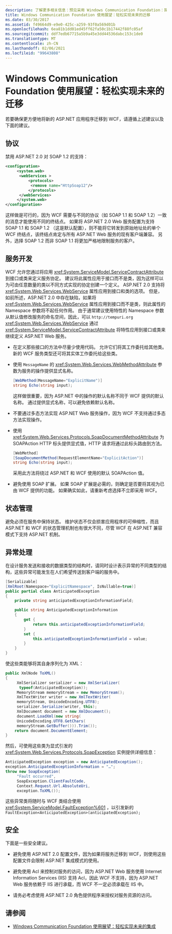 ```yaml
---
description: 了解更多相关信息：预见采用 Windows Communication Foundation：简化未来迁移
title: Windows Communication Foundation 使用展望：轻松实现未来的迁移
ms.date: 03/30/2017
ms.assetid: f49664d9-e9e0-425c-a259-93f0a569d01b
ms.openlocfilehash: 6ea81b1dd01ed45ff62fa50c1b17442f88fc05af
ms.sourcegitcommit: ddf7edb67715a5b9a45e3dd44536dabc153c1de0
ms.translationtype: MT
ms.contentlocale: zh-CN
ms.lasthandoff: 02/06/2021
ms.locfileid: "99643808"
---
```

# <a name="anticipating-adopting-the-windows-communication-foundation-easing-future-migration"></a>Windows Communication Foundation 使用展望：轻松实现未来的迁移

若要确保更方便地将新的 ASP.NET 应用程序迁移到 WCF，请遵循上述建议以及下面的建议。  
  
## <a name="protocols"></a>协议  

 禁用 ASP.NET 2.0 对 SOAP 1.2 的支持：  
  
```xml  
<configuration>  
     <system.web>  
      <webServices >  
          <protocols>  
           <remove name="HttpSoap12"/>  
          </protocols>
      </webServices>  
     </system.web>
</configuration>  
```  
  
 这样做是可行的，因为 WCF 需要与不同的协议（如 SOAP 1.1 和 SOAP 1.2）一致的消息才能使用不同的终结点。 如果将 ASP.NET 2.0 Web 服务配置为支持 SOAP 1.1 和 SOAP 1.2 （这是默认配置），则不能将它转发到原始地址处的单个 WCF 终结点，该终结点肯定与所有 ASP.NET Web 服务的现有客户端兼容。 另外，选择 SOAP 1.2 而非 SOAP 1.1 将更加严格地限制服务的客户。  
  
## <a name="service-development"></a>服务开发  

 WCF 允许您通过将应用 <xref:System.ServiceModel.ServiceContractAttribute> 到接口或类来定义服务协定。 建议将此属性应用于接口而不是类，因为这样可以为可由任意数量的类以不同方式实现的协定创建一个定义。 ASP.NET 2.0 支持将 <xref:System.Web.Services.WebService> 属性应用到接口和类的选项。 但是，如前所述，ASP.NET 2.0 中存在缺陷，如果将 <xref:System.Web.Services.WebService> 属性应用到接口而不是类，则此属性的 Namespace 参数将不起任何作用。 由于通常建议使用特性的 Namespace 参数从默认值修改服务的命名空间，因此，可以 `http://tempuri.org` <xref:System.Web.Services.WebService> 通过 <xref:System.ServiceModel.ServiceContractAttribute> 将特性应用到接口或类来继续定义 ASP.NET Web 服务。  
  
- 在定义那些接口的方法中尽量少使用代码。 允许它们将其工作委托给其他类。 新的 WCF 服务类型还可将其实体工作委托给这些类。  
  
- 使用 `MessageName` 的 <xref:System.Web.Services.WebMethodAttribute> 参数为服务的操作提供显式名称。  
  
    ```csharp  
    [WebMethod(MessageName="ExplicitName")]  
    string Echo(string input);  
    ```  
  
     这样做很重要，因为 ASP.NET 中的操作的默认名称不同于 WCF 提供的默认名称。 通过提供显式名称，可以避免依赖默认名称。  
  
- 不要通过多态方法实现 ASP.NET Web 服务操作，因为 WCF 不支持通过多态方法实现操作。  
  
- 使用 <xref:System.Web.Services.Protocols.SoapDocumentMethodAttribute> 为 SOAPAction HTTP 标头提供显式值，HTTP 请求将通过此标头路由到方法。  
  
    ```csharp  
    [WebMethod]  
    [SoapDocumentMethod(RequestElementName="ExplicitAction")]  
    string Echo(string input);  
    ```  
  
     采用此方法将绕过 ASP.NET 和 WCF 使用的默认 SOAPAction 值。  
  
- 避免使用 SOAP 扩展。 如果 SOAP 扩展是必需的，则确定是否要将其视为已由 WCF 提供的功能。 如果确实如此，请重新考虑选择不立即采用 WCF。  
  
## <a name="state-management"></a>状态管理  

 避免必须在服务中保持状态。 维护状态不仅会损害应用程序的可伸缩性，而且 ASP.NET 和 WCF 的状态管理机制也有很大不同，尽管 WCF 在 ASP.NET 兼容模式下支持 ASP.NET 机制。  
  
## <a name="exception-handling"></a>异常处理  

 在设计服务发送和接收的数据类型的结构时，请同时设计表示异常的不同类型的结构，这些异常可能发生在人们希望传送到客户端的服务中。  
  
```csharp  
[Serializable]  
[XmlRoot(Namespace="ExplicitNamespace", IsNullable=true)]  
public partial class AnticipatedException
{
    private string anticipatedExceptionInformationField;  

    public string AnticipatedExceptionInformation
    {  
        get {
            return this.anticipatedExceptionInformationField;  
        }  
        set {  
            this.anticipatedExceptionInformationField = value;  
        }  
    }  
}  
```  
  
 使这些类能够将其自身序列化为 XML：  
  
```csharp  
public XmlNode ToXML()  
{  
     XmlSerializer serializer = new XmlSerializer(  
      typeof(AnticipatedException));  
     MemoryStream memoryStream = new MemoryStream();  
     XmlTextWriter writer = new XmlTextWriter(  
     memoryStream, UnicodeEncoding.UTF8);  
     serializer.Serialize(writer, this);  
     XmlDocument document = new XmlDocument();  
     document.LoadXml(new string(  
     UnicodeEncoding.UTF8.GetChars(  
     memoryStream.GetBuffer())).Trim());  
    return document.DocumentElement;  
}  
```  
  
 然后，可使用这些类为显式引发的 <xref:System.Web.Services.Protocols.SoapException> 实例提供详细信息：  
  
```csharp  
AnticipatedException exception = new AnticipatedException();  
exception.AnticipatedExceptionInformation = "…";  
throw new SoapException(  
     "Fault occurred",  
     SoapException.ClientFaultCode,  
     Context.Request.Url.AbsoluteUri,  
     exception.ToXML());  
```  
  
 这些异常类将随时与 WCF 类结合使用 <xref:System.ServiceModel.FaultException%601> ，以引发新的 `FaultException<AnticipatedException>(anticipatedException);`  
  
## <a name="security"></a>安全  

 下面是一些安全建议。  
  
- 避免使用 ASP.NET 2.0 配置文件，因为如果将服务迁移到 WCF，则使用这些配置文件会限制 ASP.NET 集成模式的使用。  
  
- 避免使用 Acl 来控制对服务的访问，因为 ASP.NET Web 服务使用 Internet Information Services (IIS) 支持 Acl，因此 WCF 不支持，因为 ASP.NET Web 服务依赖于 IIS 进行承载，而 WCF 不一定必须承载在 IIS 中。  
  
- 请务必考虑使用 ASP.NET 2.0 角色提供程序来授权对服务资源的访问。  
  
## <a name="see-also"></a>请参阅

- [Windows Communication Foundation 使用展望：轻松实现未来的集成](anticipating-adopting-the-wcf-easing-future-integration.md)
